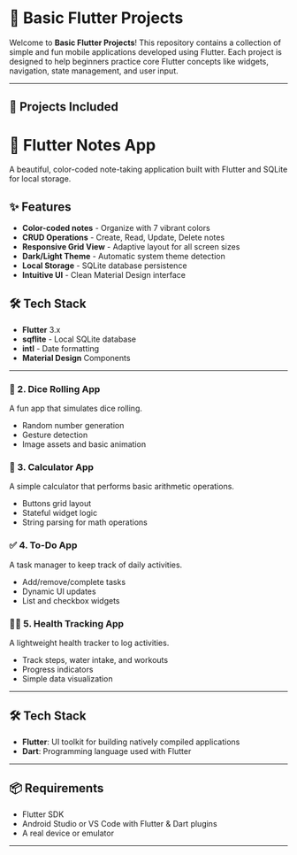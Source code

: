 # 📱 Basic Flutter Projects

Welcome to **Basic Flutter Projects**! This repository contains a collection of simple and fun mobile applications developed using Flutter. Each project is designed to help beginners practice core Flutter concepts like widgets, navigation, state management, and user input.

---

## 🚀 Projects Included

# 📝 Flutter Notes App

A beautiful, color-coded note-taking application built with Flutter and SQLite for local storage.

## ✨ Features

- **Color-coded notes** - Organize with 7 vibrant colors
- **CRUD Operations** - Create, Read, Update, Delete notes
- **Responsive Grid View** - Adaptive layout for all screen sizes
- **Dark/Light Theme** - Automatic system theme detection
- **Local Storage** - SQLite database persistence
- **Intuitive UI** - Clean Material Design interface

## 🛠️ Tech Stack

- **Flutter** 3.x
- **sqflite** - Local SQLite database
- **intl** - Date formatting
- **Material Design** Components
---
### 🎲 2. Dice Rolling App
A fun app that simulates dice rolling.
- Random number generation
- Gesture detection
- Image assets and basic animation

### 🔢 3. Calculator App
A simple calculator that performs basic arithmetic operations.
- Buttons grid layout
- Stateful widget logic
- String parsing for math operations

### ✅ 4. To-Do App
A task manager to keep track of daily activities.
- Add/remove/complete tasks
- Dynamic UI updates
- List and checkbox widgets

### 🏃‍♂️ 5. Health Tracking App
A lightweight health tracker to log activities.
- Track steps, water intake, and workouts
- Progress indicators
- Simple data visualization

---

## 🛠️ Tech Stack
- **Flutter**: UI toolkit for building natively compiled applications
- **Dart**: Programming language used with Flutter

---

## 📦 Requirements
- Flutter SDK
- Android Studio or VS Code with Flutter & Dart plugins
- A real device or emulator

---
